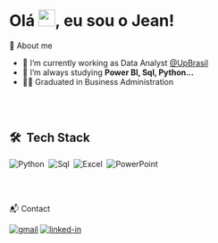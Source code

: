 <h1 align="left">Olá <img src="https://raw.githubusercontent.com/kaueMarques/kaueMarques/master/hi.gif" width="30px">, eu sou o Jean!</h1>



<!-- About -->

🚀 About me

- 🔭 I’m currently working as Data Analyst [@UpBrasil](https://www.linkedin.com/company/up-brasil)
- 🌱  I’m always studying **Power BI, Sql, Python...**
- 👨‍🎓 Graduated in Business Administration

<br>


<br>

## 🛠 &nbsp;Tech Stack

![Python](https://img.shields.io/badge/Python-14354C?style=for-the-badge&logo=python&logoColor=white)&nbsp;
![Sql](https://img.shields.io/badge/Microsoft_SQL_Server-CC2927?style=for-the-badge&logo=microsoft-sql-server&logoColor=white)&nbsp;
![Excel](https://img.shields.io/badge/Microsoft_Excel-217346?style=for-the-badge&logo=microsoft-excel&logoColor=white)&nbsp;
![PowerPoint](https://img.shields.io/badge/Microsoft_PowerPoint-B7472A?style=for-the-badge&logo=microsoft-powerpoint&logoColor=white)&nbsp;


<br>
<br>

📬 Contact

[![gmail](https://img.shields.io/badge/Gmail-D14836?style=for-the-badge&logo=Gmail&logoColor=white)](mailto:jeanrodovalho16@gmail.com)
[![linked-in](https://img.shields.io/badge/Linkedin-0077B5?style=for-the-badge&logo=LinkedIn&logoColor=white)](https://www.linkedin.com/in/jeanlimarodovalho)
<br>
<br>


